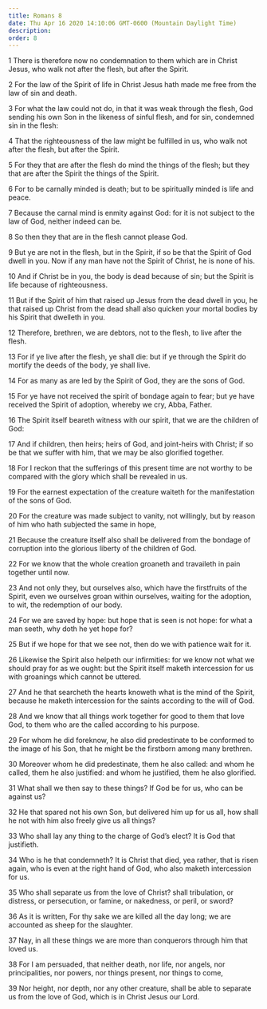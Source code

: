 ```yaml
---
title: Romans 8
date: Thu Apr 16 2020 14:10:06 GMT-0600 (Mountain Daylight Time)
description: 
order: 8
---
```


<p>
  1 There is therefore now no condemnation to them which are in Christ Jesus,
  who walk not after the flesh, but after the Spirit.
</p>
<p>
  2 For the law of the Spirit of life in Christ Jesus hath made me free from the
  law of sin and death.
</p>
<p>
  3 For what the law could not do, in that it was weak through the flesh, God
  sending his own Son in the likeness of sinful flesh, and for sin, condemned
  sin in the flesh:
</p>
<p>
  4 That the righteousness of the law might be fulfilled in us, who walk not
  after the flesh, but after the Spirit.
</p>
<span></span>
<p>
  5 For they that are after the flesh do mind the things of the flesh; but they
  that are after the Spirit the things of the Spirit.
</p>
<p>
  6 For to be carnally minded is death; but to be spiritually minded is life and
  peace.
</p>
<p>
  7 Because the carnal mind is enmity against God: for it is not subject to the
  law of God, neither indeed can be.
</p>
<p>8 So then they that are in the flesh cannot please God.</p>
<p>
  9 But ye are not in the flesh, but in the Spirit, if so be that the Spirit of
  God dwell in you. Now if any man have not the Spirit of Christ, he is none of
  his.
</p>
<p>
  10 And if Christ be in you, the body is dead because of sin; but the Spirit is
  life because of righteousness.
</p>
<p>
  11 But if the Spirit of him that raised up Jesus from the dead dwell in you,
  he that raised up Christ from the dead shall also quicken your mortal bodies
  by his Spirit that dwelleth in you.
</p>
<p>
  12 Therefore, brethren, we are debtors, not to the flesh, to live after the
  flesh.
</p>
<p>
  13 For if ye live after the flesh, ye shall die: but if ye through the Spirit
  do mortify the deeds of the body, ye shall live.
</p>
<p>14 For as many as are led by the Spirit of God, they are the sons of God.</p>
<p>
  15 For ye have not received the spirit of bondage again to fear; but ye have
  received the Spirit of adoption, whereby we cry, Abba, Father.
</p>
<p>
  16 The Spirit itself beareth witness with our spirit, that we are the children
  of God:
</p>
<p>
  17 And if children, then heirs; heirs of God, and joint-heirs with Christ; if
  so be that we suffer with him, that we may be also glorified together.
</p>
<p>
  18 For I reckon that the sufferings of this present time are not worthy to be
  compared with the glory which shall be revealed in us.
</p>
<p>
  19 For the earnest expectation of the creature waiteth for the manifestation
  of the sons of God.
</p>
<p>
  20 For the creature was made subject to vanity, not willingly, but by reason
  of him who hath subjected the same in hope,
</p>
<p>
  21 Because the creature itself also shall be delivered from the bondage of
  corruption into the glorious liberty of the children of God.
</p>
<p>
  22 For we know that the whole creation groaneth and travaileth in pain
  together until now.
</p>
<p>
  23 And not only they, but ourselves also, which have the firstfruits of the
  Spirit, even we ourselves groan within ourselves, waiting for the adoption, to
  wit, the redemption of our body.
</p>
<p>
  24 For we are saved by hope: but hope that is seen is not hope: for what a man
  seeth, why doth he yet hope for?
</p>
<p>
  25 But if we hope for that we see not, then do we with patience wait for it.
</p>
<p>
  26 Likewise the Spirit also helpeth our infirmities: for we know not what we
  should pray for as we ought: but the Spirit itself maketh intercession for us
  with groanings which cannot be uttered.
</p>
<p>
  27 And he that searcheth the hearts knoweth what is the mind of the Spirit,
  because he maketh intercession for the saints according to the will of God.
</p>
<p>
  28 And we know that all things work together for good to them that love God,
  to them who are the called according to his purpose.
</p>
<p>
  29 For whom he did foreknow, he also did predestinate to be conformed to the
  image of his Son, that he might be the firstborn among many brethren.
</p>
<p>
  30 Moreover whom he did predestinate, them he also called: and whom he called,
  them he also justified: and whom he justified, them he also glorified.
</p>
<p>
  31 What shall we then say to these things? If God be for us, who can be
  against us?
</p>
<p>
  32 He that spared not his own Son, but delivered him up for us all, how shall
  he not with him also freely give us all things?
</p>
<p>
  33 Who shall lay any thing to the charge of God&#x2019;s elect? It is God that
  justifieth.
</p>
<p>
  34 Who is he that condemneth? It is Christ that died, yea rather, that is
  risen again, who is even at the right hand of God, who also maketh
  intercession for us.
</p>
<p>
  35 Who shall separate us from the love of Christ? shall tribulation, or
  distress, or persecution, or famine, or nakedness, or peril, or sword?
</p>
<p>
  36 As it is written, For thy sake we are killed all the day long; we are
  accounted as sheep for the slaughter.
</p>
<p>
  37 Nay, in all these things we are more than conquerors through him that loved
  us.
</p>
<p>
  38 For I am persuaded, that neither death, nor life, nor angels, nor
  principalities, nor powers, nor things present, nor things to come,
</p>
<p>
  39 Nor height, nor depth, nor any other creature, shall be able to separate us
  from the love of God, which is in Christ Jesus our Lord.
</p>

